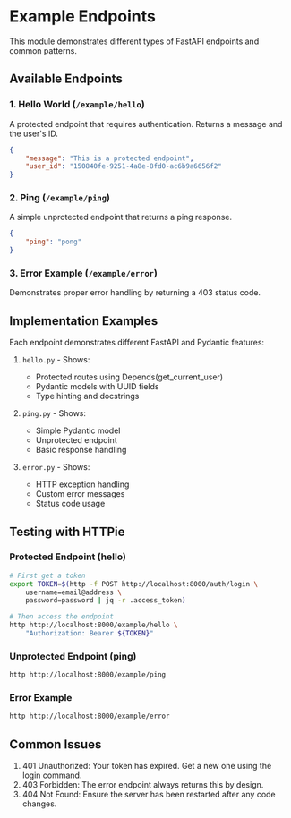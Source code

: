 # Example Endpoints

This module demonstrates different types of FastAPI endpoints and common patterns.

## Available Endpoints

### 1. Hello World (`/example/hello`)
A protected endpoint that requires authentication. Returns a message and the user's ID.
```json
{
    "message": "This is a protected endpoint",
    "user_id": "150840fe-9251-4a8e-8fd0-ac6b9a6656f2"
}
```

### 2. Ping (`/example/ping`)
A simple unprotected endpoint that returns a ping response.
```json
{
    "ping": "pong"
}
```

### 3. Error Example (`/example/error`)
Demonstrates proper error handling by returning a 403 status code.

## Implementation Examples

Each endpoint demonstrates different FastAPI and Pydantic features:

1. `hello.py` - Shows:
   - Protected routes using Depends(get_current_user)
   - Pydantic models with UUID fields
   - Type hinting and docstrings

2. `ping.py` - Shows:
   - Simple Pydantic model
   - Unprotected endpoint
   - Basic response handling

3. `error.py` - Shows:
   - HTTP exception handling
   - Custom error messages
   - Status code usage

## Testing with HTTPie

### Protected Endpoint (hello)
```bash
# First get a token
export TOKEN=$(http -f POST http://localhost:8000/auth/login \
    username=email@address \
    password=password | jq -r .access_token)

# Then access the endpoint
http http://localhost:8000/example/hello \
    "Authorization: Bearer ${TOKEN}"
```

### Unprotected Endpoint (ping)
```bash
http http://localhost:8000/example/ping
```

### Error Example
```bash
http http://localhost:8000/example/error
```

## Common Issues

1. 401 Unauthorized: Your token has expired. Get a new one using the login command.
2. 403 Forbidden: The error endpoint always returns this by design.
3. 404 Not Found: Ensure the server has been restarted after any code changes.